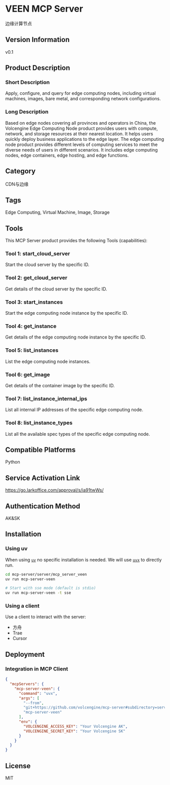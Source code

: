# VEEN MCP Server

边缘计算节点

## Version Information

v0.1

## Product Description

### Short Description

Apply, configure, and query for edge computing nodes, including virtual machines, images, bare metal, and corresponding network configurations.

### Long Description

Based on edge nodes covering all provinces and operators in China, the Volcengine Edge Computing Node product provides users with compute, network, and storage resources at their nearest location. It helps users quickly deploy business applications to the edge layer. The edge computing node product provides different levels of computing services to meet the diverse needs of users in different scenarios. It includes edge computing nodes, edge containers, edge hosting, and edge functions.

## Category

CDN与边缘

## Tags

Edge Computing, Virtual Machine, Image, Storage

## Tools

This MCP Server product provides the following Tools (capabilities):

### Tool 1: start_cloud_server

Start the cloud server by the specific ID.

### Tool 2: get_cloud_server

Get details of the cloud server by the specific ID.

### Tool 3: start_instances

Start the edge computing node instance by the specific ID.

### Tool 4: get_instance

Get details of the edge computing node instance by the specific ID.

### Tool 5: list_instances

List the edge computing node instances.

### Tool 6: get_image

Get details of the container image by the specific ID.

### Tool 7: list_instance_internal_ips

List all internal IP addresses of the specific edge computing node.

### Tool 8: list_instance_types

List all the available spec types of the specific edge computing node.

## Compatible Platforms

Python

## Service Activation Link

https://go.larkoffice.com/approval/s/ia91twWs/

## Authentication Method

AK&amp;SK

## Installation

### Using uv

When using [`uv`](https://docs.astral.sh/uv/) no specific installation is needed.
We will use [`uvx`](https://docs.astral.sh/uv/guides/tools/) to directly run.

```bash
cd mcp-server/server/mcp_server_veen
uv run mcp-server-veen

# Start with sse mode (default is stdio)
uv run mcp-server-veen -t sse
```

### Using a client

Use a client to interact with the server:

- 方舟
- Trae
- Cursor

## Deployment

### Integration in MCP Client

```json
{
  "mcpServers": {
    "mcp-server-veen": {
      "command": "uvx",
      "args": [
        "--from",
        "git+https://github.com/volcengine/mcp-server#subdirectory=server/mcp_server_veen",
        "mcp-server-veen"
      ],
      "env": {
        "VOLCENGINE_ACCESS_KEY": "Your Volcengine AK",
        "VOLCENGINE_SECRET_KEY": "Your Volcengine SK"
      }
    }
  }
}
```

## License

MIT
